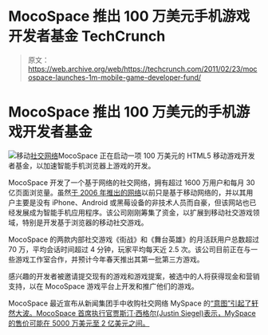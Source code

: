 # MocoSpace 推出 100 万美元手机游戏开发者基金 TechCrunch

> 原文：<https://web.archive.org/web/https://techcrunch.com/2011/02/23/mocospace-launches-1m-mobile-game-developer-fund/>

# MocoSpace 推出 100 万美元的手机游戏开发者基金

![](img/9224c91b6d7e9451da43930e791ca327.png)移动[社交网络](https://web.archive.org/web/20221204061946/https://beta.techcrunch.com/2007/08/24/mocospace-has-strong-growth-race-to-be-myspace-for-mobile/)MocoSpace 正在启动一项 100 万美元的 HTML5 移动游戏开发者基金，以加速智能手机浏览器上游戏的开发。

MocoSpace 开发了一个基于网络的社交网络，拥有超过 1600 万用户和每月 30 亿页面浏览量。虽然[于 2006 年推出的网络](https://web.archive.org/web/20221204061946/https://beta.techcrunch.com/2007/08/24/mocospace-has-strong-growth-race-to-be-myspace-for-mobile/)以前只是基于移动网络的，并以其用户主要是没有 iPhone、Android 或黑莓设备的非技术人员而自豪，但该网站也已经发展成为智能手机应用程序。该公司刚刚筹集了资金，以扩展到移动社交游戏领域，特别是开发基于浏览器的移动社交游戏。

MocoSpace 的两款内部社交游戏《街战》和《舞台英雄》的月活跃用户总数超过 70 万，平均会话时间超过 4 分钟，玩家平均每天近 2.5 次。该公司目前正在与一些游戏工作室合作，并预计今年春天推出其第一批第三方游戏。

感兴趣的开发者被邀请提交现有的游戏和游戏提案，被选中的人将获得现金和营销支持，以在 MocoSpace 游戏平台上开发和推广他们的游戏。

MocoSpace 最近宣布从新闻集团手中收购社交网络 MySpace 的[“意图”引起了轩然大波。MocoSpace 首席执行官贾斯汀·西格尔(Justin Siegel)表示，MySpace 的售价可能在 5000 万美元至 2 亿美元之间。](https://web.archive.org/web/20221204061946/http://paidcontent.org/article/419-mocospace-eyes-a-myspace-purchase/)